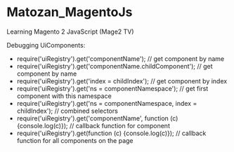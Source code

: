 # Matozan_MagentoJs

Learning Magento 2 JavaScript (Mage2 TV)

Debugging UiComponents:
 - require('uiRegistry').get('componentName'); // get component by name
 - require('uiRegistry').get('componentName.childComponent'); // get component by name
 - require('uiRegistry').get('index = childIndex'); // get component by index
 - require('uiRegistry').get('ns = componentNamespace'); // get first component with this namespace
 - require('uiRegistry').get('ns = componentNamespace, index = childIndex'); // combined selectors
 - require('uiRegistry').get('componentName', function (c) {console.log(c)});  // callback function for component
 - require('uiRegistry').get(function (c) {console.log(c)}); // callback function for all components on the page
 